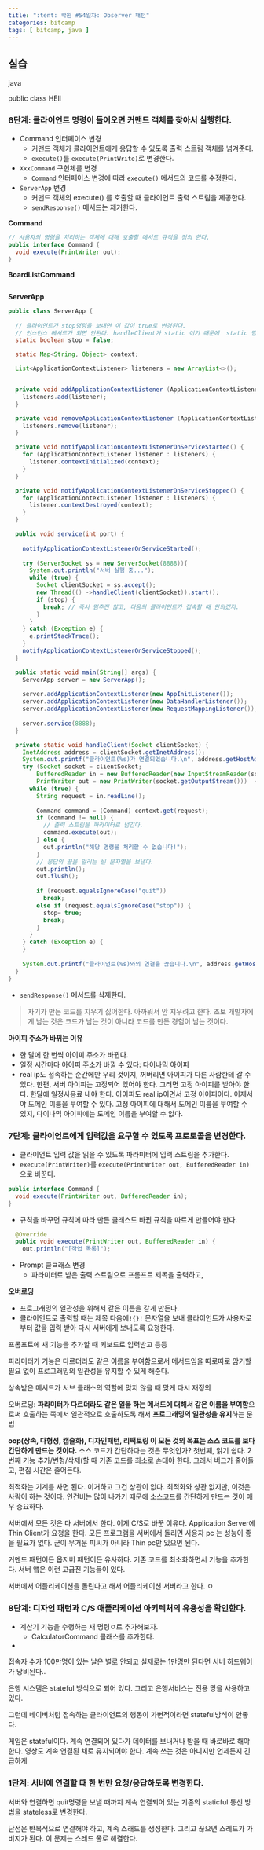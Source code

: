 ```yaml
---
title: ":tent: 학원 #54일차: Observer 패턴"
categories: bitcamp
tags: [ bitcamp, java ]
---
```


## 실습

java

public class HEll



### 6단계: 클라이언트 명령이 들어오면 커맨드 객체를 찾아서 실행한다.

- Command  인터페이스 변경
  - 커맨드 객체가 클라이언트에게 응답할 수 있도록 출력 스트림 객체를 넘겨준다.
  - `execute()`를 `execute(PrintWrite)`로 변경한다.
- `XxxCommand` 구현체를 변경
  - `Command` 인터페이스 변경에 따라 `execute()` 메서드의 코드를 수정한다.
- `ServerApp` 변경
  - 커맨드 객체의 execute() 를 호출할 때 클라이언트 출력 스트림을 제공한다.
  - `sendResponse()` 메서드는 제거한다.

**Command**

```java
// 사용자의 명령을 처리하는 객체에 대해 호출할 메서드 규칙을 정의 한다.
public interface Command {
  void execute(PrintWriter out);
}
```

**BoardListCommand**

```java

```





**ServerApp**

```java
public class ServerApp {
  
  // 클라이언트가 stop명령을 보내면 이 값이 true로 변경된다.
  // 인스턴스 메서드가 되면 안된다. handleClient가 static 이기 때문에  static 멤버에만 접근 가능하다.
  static boolean stop = false;

  static Map<String, Object> context;

  List<ApplicationContextListener> listeners = new ArrayList<>();


  private void addApplicationContextListener (ApplicationContextListener listener) {
    listeners.add(listener);
  }

  private void removeApplicationContextListener (ApplicationContextListener listener) {
    listeners.remove(listener);
  }

  private void notifyApplicationContextListenerOnServiceStarted() {
    for (ApplicationContextListener listener : listeners) {
      listener.contextInitialized(context);
    }
  }

  private void notifyApplicationContextListenerOnServiceStopped() {
    for (ApplicationContextListener listener : listeners) {
      listener.contextDestroyed(context);
    }
  }

  public void service(int port) {
    
    notifyApplicationContextListenerOnServiceStarted();
    
    try (ServerSocket ss = new ServerSocket(8888)){
      System.out.println("서버 실행 중...");
      while (true) {
        Socket clientSocket = ss.accept();
        new Thread(() ->handleClient(clientSocket)).start();
        if (stop) {
          break; // 즉시 멈추진 않고, 다음의 클라이언트가 접속할 때 안되겠지.
        }
      }
    } catch (Exception e) {
      e.printStackTrace();
    }
    notifyApplicationContextListenerOnServiceStopped();
  }

  public static void main(String[] args) {
    ServerApp server = new ServerApp();
    
    server.addApplicationContextListener(new AppInitListener());
    server.addApplicationContextListener(new DataHandlerListener());
    server.addApplicationContextListener(new RequestMappingListener());
    
    server.service(8888);
  }

  private static void handleClient(Socket clientSocket) {
    InetAddress address = clientSocket.getInetAddress();
    System.out.printf("클라이언트(%s)가 연결되었습니다.\n", address.getHostAddress());
    try (Socket socket = clientSocket; 
        BufferedReader in = new BufferedReader(new InputStreamReader(socket.getInputStream()));
        PrintWriter out = new PrintWriter(socket.getOutputStream()))  {
      while (true) {
        String request = in.readLine();
        
        Command command = (Command) context.get(request);
        if (command != null) {
          // 출력 스트림을 파라미터로 넘긴다.
          command.execute(out);
        } else {
          out.println("해당 명령을 처리할 수 없습니다!");
        }
        // 응답의 끝을 알리는 빈 문자열을 보낸다.
        out.println();
        out.flush();
        
        if (request.equalsIgnoreCase("quit"))
          break;
        else if (request.equalsIgnoreCase("stop")) {
          stop= true;
          break;
        }
      }
    } catch (Exception e) {
    }
    
    System.out.printf("클라이언트(%s)와의 연결을 끊습니다.\n", address.getHostAddress());
  }
}

```

- `sendResponse()` 메서드를 삭제한다.

> 자기가 만든 코드를 지우기 싫어한다. 아까워서 안 지우려고 한다. 초보 개발자에게 남는 것은 코드가 남는 것이 아니라 코드를 만든 경험이 남는 것이다.



**아이피 주소가 바뀌는 이유**

- 한 달에 한 번씩 아이피 주소가 바뀐다.
- 일정 시간마다 아이피 주소가 바뀔 수 있다: 다이나믹 아이피
- real ip도 접속하는 순간에만 우리 것이지, 꺼버리면 아이피가 다른 사람한테 갈 수 있다. 한편, 서버 아이피는 고정되어 있어야 한다. 그러면 고정 아이피를 받아야 한다. 한달에 일정사용료 내야 한다. 아이피도 real ip이면서 고정 아이피이다. 이제서야 도메인 이름을 부여할 수 있다. 고정 아이피에 대해서 도메인 이름을 부여할 수 있지, 다이나믹 아이피에는 도메인 이름을 부여할 수 없다.



### 7단계: 클라이언트에게 입력값을 요구할 수 있도록 프로토콜을 변경한다.

- 클라이언트 입력 값을 읽을 수 있도록 파라미터에 입력 스트림을 추가한다.
- `execute(PrintWriter)`를 `execute(PrintWriter out, BufferedReader in)`으로 바꾼다.

```java
public interface Command {
  void execute(PrintWriter out, BufferedReader in);
}
```

- 규칙을 바꾸면 규칙에 따라 만든 클래스도 바뀐 규칙을 따르게 만들어야 한다.

```java
  @Override
  public void execute(PrintWriter out, BufferedReader in) {
    out.println("[작업 목록]");
```

- Prompt 클ㄹ래스 변경
  - 파라미터로 받은 출력 스트림으로 프롬프트 제목을 출력하고,

**오버로딩**

- 프로그래밍의 일관성을 위해서 같은 이름을 같게 만든다.
- 클라이언트로 출력할 때는 제목 다음에`!{}!` 문자열을 보내 클라이언트가 사용자로부터 값을 입력 받아 다시 서버에게 보내도록 요청한다.



프롬프트에 새 기능을 추가할 때 키보드로 입력받고 등등

파라미터가 기능은 다르더라도 같은 이름을 부여함으로서 메서드임을 따로따로 암기할 필요 없이 프로그래밍의 일관성을 유지할 수 있게 해준다.

상속받은 메서드가 서브 클래스의 역할에 맞지 않을 때 맞게 다시 재정의

오버로딩: **파라미터가 다르더라도** **같은 일을 하는 메서드에 대해서 같은 이름을 부여함**으로써 호출하는 쪽에서 일관적으로 호출하도록 해서 **프로그래밍의 일관성을 유지**하는 문법

**oop(상속, 다형성, 캡슐화), 디자인패턴, 리팩토링 이 모든 것의 목표는 소스 코드를 보다 간단하게 만드는 것이다.** 소스 코드가 간단하다는 것은 무엇인가? 첫번째, 읽기 쉽다. 2번째 기능 추가/변형/삭제(할 때 기존 코드를 최소로 손대야 한다. 그래서 버그가 줄어들고, 편집 시간은 줄어든다.

최적화는 기계를 사면 된다. 이거하고 그건 상관이 없다. 최적화와 상관 없지만, 이것은 사람이 하는 것이다. 인건비는 많이 나가기 때문에 소스코드를 간단하게 만드는 것이 매우 중요하다.



서버에서 모든 것은 다 서버에서 한다. 이게 C/S로 바꾼 이유다. Application Server에 Thin Client가 요청을 한다. 모든 프로그램을 서버에서 돌리면 사용자 pc 는 성능이 좋을 필요가 없다. 굳이 무거운 피씨가 아니라 Thin pc만 있으면 된다.



커멘드 패턴이든 옵저버 패턴이든 유사하다. 기존 코드를 최소화하면서 기능을 추가한다. 서버 앱은 이런 고급진 기능들이 있다. 

서버에서 어플리케이션을 돌린다고 해서 어플리케이션 서버라고 한다. ㅇ





### 8단계: 디자인 패턴과 C/S 애플리케이션 아키텍처의 유용성을 확인한다.

- 계산기 기능을 수행하는 새 명령ㅇ르 추가해보자.
  - CalculatorCommand 클래스를 추가한다.
- 





접속자 수가 100만명이 있는 날은 별로 안되고 실제로는 1만명만 된다면 서버 하드웨어가 낭비된다..

 은행 시스템은 stateful 방식으로 되어 있다. 그리고 은행서비스는 전용 망을 사용하고 있다.

그런데 네이버처럼 접속하는 클라이언트의 행동이 가변적이라면 stateful방식이 안좋다. 

게임은 stateful이다. 계속 연결되어 있다가 데이터를 보내거나 받을 때 바로바로 해야 한다. 영상도 계속 연결된 채로 유지되어야 한다. 계속 쓰는 것은 아니지만 언제든지 긴급하게 



### 1단계: 서버에 연결할 때 한 번만 요청/응답하도록 변경한다.

서버와 연결하면 quit명령을 보낼 때까지 계속 연결되어 있는 기존의 staticful 통신 방법을 stateless로 변경한다.

단점은 반복적으로 연결해야 하고, 계속 스래드를 생성한다. 그리고 끊으면 스레드가 가비지가 된다. 이 문제는 스레드 풀로 해결한다. 